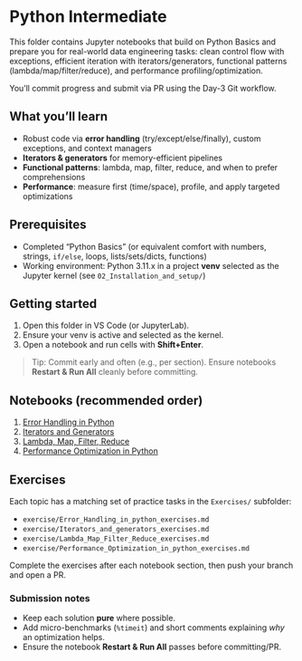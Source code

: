 # Python Intermediate

This folder contains Jupyter notebooks that build on Python Basics and prepare you for real-world data engineering tasks: clean control flow with exceptions, efficient iteration with iterators/generators, functional patterns (lambda/map/filter/reduce), and performance profiling/optimization.

You’ll commit progress and submit via PR using the Day-3 Git workflow.

## What you’ll learn

* Robust code via **error handling** (try/except/else/finally), custom exceptions, and context managers
* **Iterators & generators** for memory-efficient pipelines
* **Functional patterns**: lambda, map, filter, reduce, and when to prefer comprehensions
* **Performance**: measure first (time/space), profile, and apply targeted optimizations

## Prerequisites

* Completed “Python Basics” (or equivalent comfort with numbers, strings, `if/else`, loops, lists/sets/dicts, functions)
* Working environment: Python 3.11.x in a project **venv** selected as the Jupyter kernel (see `02_Installation_and_setup/`)

## Getting started

1. Open this folder in VS Code (or JupyterLab).
2. Ensure your venv is active and selected as the kernel.
3. Open a notebook and run cells with **Shift+Enter**.

> Tip: Commit early and often (e.g., per section). Ensure notebooks **Restart & Run All** cleanly before committing.

## Notebooks (recommended order)

1. [Error Handling in Python](./Error_Handling_in_python.ipynb)
2. [Iterators and Generators](./Iterators_and_generators.ipynb)
3. [Lambda, Map, Filter, Reduce](./Lambda_Map_Filter_Reduce.ipynb)
4. [Performance Optimization in Python](./Performance_Optimization_in_python.ipynb)

## Exercises

Each topic has a matching set of practice tasks in the `Exercises/` subfolder:

* `exercise/Error_Handling_in_python_exercises.md`
* `exercise/Iterators_and_generators_exercises.md`
* `exercise/Lambda_Map_Filter_Reduce_exercises.md`
* `exercise/Performance_Optimization_in_python_exercises.md`

Complete the exercises after each notebook section, then push your branch and open a PR.

### Submission notes

* Keep each solution **pure** where possible.
* Add micro-benchmarks (`%timeit`) and short comments explaining *why* an optimization helps.
* Ensure the notebook **Restart & Run All** passes before committing/PR.


